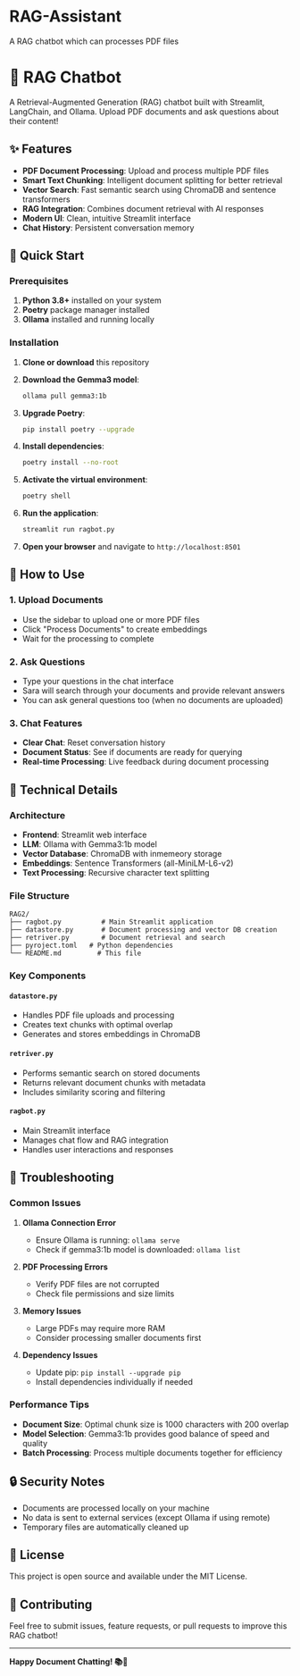 # RAG-Assistant
A RAG chatbot which can processes PDF files
# 🤖 RAG Chatbot

A Retrieval-Augmented Generation (RAG) chatbot built with Streamlit, LangChain, and Ollama. Upload PDF documents and ask questions about their content!

## ✨ Features

- **PDF Document Processing**: Upload and process multiple PDF files
- **Smart Text Chunking**: Intelligent document splitting for better retrieval
- **Vector Search**: Fast semantic search using ChromaDB and sentence transformers
- **RAG Integration**: Combines document retrieval with AI responses
- **Modern UI**: Clean, intuitive Streamlit interface
- **Chat History**: Persistent conversation memory

## 🚀 Quick Start

### Prerequisites

1. **Python 3.8+** installed on your system
2. **Poetry** package manager installed
3. **Ollama** installed and running locally

### Installation

1. **Clone or download** this repository

2. **Download the Gemma3 model**:
   ```bash
   ollama pull gemma3:1b
   ```

3. **Upgrade Poetry**:
   ```bash
   pip install poetry --upgrade
   ```

4. **Install dependencies**:
   ```bash
   poetry install --no-root
   ```

5. **Activate the virtual environment**:
   ```bash
   poetry shell
   ```

6. **Run the application**:
   ```bash
   streamlit run ragbot.py
   ```

5. **Open your browser** and navigate to `http://localhost:8501`

## 📖 How to Use

### 1. Upload Documents
- Use the sidebar to upload one or more PDF files
- Click "Process Documents" to create embeddings
- Wait for the processing to complete

### 2. Ask Questions
- Type your questions in the chat interface
- Sara will search through your documents and provide relevant answers
- You can ask general questions too (when no documents are uploaded)

### 3. Chat Features
- **Clear Chat**: Reset conversation history
- **Document Status**: See if documents are ready for querying
- **Real-time Processing**: Live feedback during document processing

## 🔧 Technical Details

### Architecture
- **Frontend**: Streamlit web interface
- **LLM**: Ollama with Gemma3:1b model
- **Vector Database**: ChromaDB with inmemeory storage
- **Embeddings**: Sentence Transformers (all-MiniLM-L6-v2)
- **Text Processing**: Recursive character text splitting

### File Structure
```
RAG2/
├── ragbot.py          # Main Streamlit application
├── datastore.py       # Document processing and vector DB creation
├── retriver.py        # Document retrieval and search
├── pyroject.toml   # Python dependencies
└── README.md         # This file
```

### Key Components

#### `datastore.py`
- Handles PDF file uploads and processing
- Creates text chunks with optimal overlap
- Generates and stores embeddings in ChromaDB

#### `retriver.py`
- Performs semantic search on stored documents
- Returns relevant document chunks with metadata
- Includes similarity scoring and filtering

#### `ragbot.py`
- Main Streamlit interface
- Manages chat flow and RAG integration
- Handles user interactions and responses

## 🐛 Troubleshooting

### Common Issues

1. **Ollama Connection Error**
   - Ensure Ollama is running: `ollama serve`
   - Check if gemma3:1b model is downloaded: `ollama list`

2. **PDF Processing Errors**
   - Verify PDF files are not corrupted
   - Check file permissions and size limits

3. **Memory Issues**
   - Large PDFs may require more RAM
   - Consider processing smaller documents first

4. **Dependency Issues**
   - Update pip: `pip install --upgrade pip`
   - Install dependencies individually if needed

### Performance Tips

- **Document Size**: Optimal chunk size is 1000 characters with 200 overlap
- **Model Selection**: Gemma3:1b provides good balance of speed and quality
- **Batch Processing**: Process multiple documents together for efficiency

## 🔒 Security Notes

- Documents are processed locally on your machine
- No data is sent to external services (except Ollama if using remote)
- Temporary files are automatically cleaned up

## 📝 License

This project is open source and available under the MIT License.

## 🤝 Contributing

Feel free to submit issues, feature requests, or pull requests to improve this RAG chatbot!

---

**Happy Document Chatting! 📚💬** 
